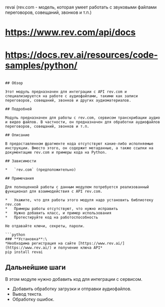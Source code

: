 revai (rev.com - модель, которая умеет работать с звуковыми файлами переговоров, совещаний, звонков и т.п.)
# https://www.rev.com/api/docs
# https://docs.rev.ai/resources/code-samples/python/
```

## Обзор

Этот модуль предназначен для интеграции с API rev.com и специализируется на работе с аудиофайлами, такими как записи переговоров, совещаний, звонков и других аудиоматериалов.

## Подробней

Модуль предназначен для работы с rev.com, сервисом транскрибации аудио и видео файлов. В частности, он предназначен для обработки аудиофайлов переговоров, совещаний, звонков и т.п.

## Описание

В предоставленном фрагменте кода отсутствуют какие-либо исполняемые инструкции. Вместо этого, он содержит метаданные, а также ссылки на документацию rev.com и примеры кода на Python.

## Зависимости

*   `rev.com` (предположительно)

## Примечания

Для полноценной работы с данным модулем потребуется реализованный функционал для взаимодействия с API rev.com.

*   Укажите, что для работы этого модуля надо установить библиотеку rev.com
*   Примеры работы отсутствуют, что нужно исправить
*   Нужно добавить класс, и пример использования
*   Протестируйте код на работоспособность

Не отдавайте ключи, секреты, пароли.

```python
### **Установка**:\
*Необходима регистрация на сайте [https://www.rev.ai/](https://www.rev.ai/) и получение ключа API*
pip install revai
```

## Дальнейшие шаги

В этом модуле нужно добавить код для интеграции с сервисом.

*   Добавить обработку загрузки и отправки аудиофайлов.
*   Вывод текста.
*   Обработку ошибок.